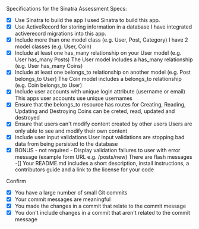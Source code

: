 Specifications for the Sinatra Assessment
Specs:

-[x]  Use Sinatra to build the app
I used Sinatra to build this app.
-[x]  Use ActiveRecord for storing information in a database
I have integrated activerecord migrations into this app.
-[x]  Include more than one model class (e.g. User, Post, Category)
I have 2 model classes (e.g. User, Coin)
-[x]  Include at least one has_many relationship on your User model (e.g. User has_many Posts)
The User model includes a has_many relationship (e.g. User has_many Coins)
-[x]  Include at least one belongs_to relationship on another model (e.g. Post belongs_to User)
The Coin model includes a belongs_to relationship (e.g. Coin belongs_to User)
-[x]  Include user accounts with unique login attribute (username or email)
This apps user accounts use unique usernames
-[x]  Ensure that the belongs_to resource has routes for Creating, Reading, Updating and Destroying
Coins can be creted, read, updated and destroyed
-[x]  Ensure that users can't modify content created by other users
Users are only able to see and modify their own content
-[x]  Include user input validations
User input validations are stopping bad data from being persisted to the database
-[x]  BONUS - not required - Display validation failures to user with error message (example form URL e.g. /posts/new)
There are flash messages
-[]  Your README.md includes a short description, install instructions, a contributors guide and a link to the license for your code

Confirm

-[x]  You have a large number of small Git commits
-[x]  Your commit messages are meaningful 
-[x]  You made the changes in a commit that relate to the commit message
-[x]  You don't include changes in a commit that aren't related to the commit message